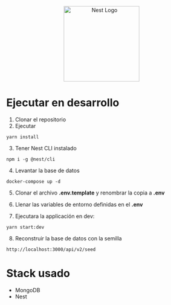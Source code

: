 <p align="center">
  <a href="http://nestjs.com/" target="blank"><img src="https://nestjs.com/img/logo-small.svg" width="200" alt="Nest Logo" /></a>
</p>

# Ejecutar en desarrollo

1. Clonar el repositorio
2. Ejecutar
```
yarn install
```
3. Tener  Nest CLI instalado
```
npm i -g @nest/cli
```

4. Levantar la base de datos 
```
docker-compose up -d
```

5. Clonar el archivo __.env.template__  y renombrar la copia a __.env__

6. Llenar las variables de entorno definidas en el __.env__

7. Ejecutara la applicación en dev:
```
yarn start:dev
```

8. Reconstruir la base de datos con la semilla
```
http://localhost:3000/api/v2/seed
```

# Stack usado
* MongoDB
* Nest

